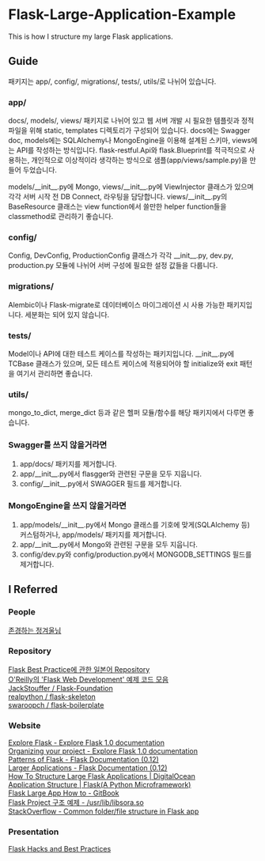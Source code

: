 # Flask-Large-Application-Example
This is how I structure my large Flask applications.  

## Guide
패키지는 app/, config/, migrations/, tests/, utils/로 나뉘어 있습니다.

### app/
docs/, models/, views/ 패키지로 나뉘어 있고 웹 서버 개발 시 필요한 템플릿과 정적 파일을 위해 static, templates 디렉토리가 구성되어 있습니다. docs에는 Swagger doc, models에는 SQLAlchemy나 MongoEngine을 이용해 설계된 스키마, views에는 API를 작성하는 방식입니다. flask-restful.Api와 flask.Blueprint를 적극적으로 사용하는, 개인적으로 이상적이라 생각하는 방식으로 샘플(app/views/sample.py)을 만들어 두었습니다.

models/\_\_init\_\_.py에 Mongo, views/\_\_init\_\_.py에 ViewInjector 클래스가 있으며 각각 서버 시작 전 DB Connect, 라우팅을 담당합니다. views/\_\_init\_\_.py의 BaseResource 클래스는 view function에서 쓸만한 helper function들을 classmethod로 관리하기 좋습니다.

### config/
Config, DevConfig, ProductionConfig 클래스가 각각 \_\_init\_\_.py, dev.py, production.py 모듈에 나뉘어 서버 구성에 필요한 설정 값들을 다룹니다.

### migrations/
Alembic이나 Flask-migrate로 데이터베이스 마이그레이션 시 사용 가능한 패키지입니다. 세분화는 되어 있지 않습니다.

### tests/
Model이나 API에 대한 테스트 케이스를 작성하는 패키지입니다. \_\_init\_\_.py에 TCBase 클래스가 있으며, 모든 테스트 케이스에 적용되어야 할 initialize와 exit 패턴을 여기서 관리하면 좋습니다.

### utils/
mongo_to_dict, merge_dict 등과 같은 헬퍼 모듈/함수를 해당 패키지에서 다루면 좋습니다.

### Swagger를 쓰지 않을거라면
1. app/docs/ 패키지를 제거합니다.
2. app/\_\_init\_\_.py에서 flasgger와 관련된 구문을 모두 지웁니다.
3. config/\_\_init\_\_.py에서 SWAGGER 필드를 제거합니다.

### MongoEngine을 쓰지 않을거라면
1. app/models/\_\_init\_\_.py에서 Mongo 클래스를 기호에 맞게(SQLAlchemy 등) 커스텀하거나, app/models/ 패키지를 제거합니다.
2. app/\_\_init\_\_.py에서 Mongo와 관련된 구문을 모두 지웁니다.
3. config/dev.py와 config/production.py에서 MONGODB_SETTINGS 필드를 제거합니다.

## I Referred
### People
<a href="https://github.com/JungWinter">존경하는 정겨울님</a>
### Repository
<a href="https://github.com/yoshiya0503/Flask-Best-Practices">Flask Best Practice에 관한 일본어 Repository</a>  
<a href="https://github.com/miguelgrinberg/flasky">O'Reilly의 'Flask Web Development' 예제 코드 모음</a>  
<a href="https://github.com/JackStouffer/Flask-Foundation">JackStouffer / Flask-Foundation</a>  
<a href="https://github.com/realpython/flask-skeleton/blob/master/manage.py">realpython / flask-skeleton</a>  
<a href="https://github.com/swaroopch/flask-boilerplate/tree/master/flask_application">swaroopch / flask-boilerplate</a>
### Website
<a href="https://exploreflask.com/en/latest/">Explore Flask - Explore Flask 1.0 documentation</a>  
<a href="http://exploreflask.com/en/latest/organizing.html">Organizing your project - Explore Flask 1.0 documentation</a>  
<a href="http://flask.pocoo.org/docs/0.12/patterns/">Patterns of Flask - Flask Documentation (0.12)</a>  
<a href="http://flask.pocoo.org/docs/0.12/patterns/packages/">Larger Applications - Flask Documentation (0.12)</a>  
<a href="https://www.digitalocean.com/community/tutorials/how-to-structure-large-flask-applications">How To Structure Large Flask Applications | DigitalOcean</a>  
<a href="http://flask.pocoo.org/snippets/category/application-structure/">Application Structure | Flask(A Python Microframework)</a>  
<a href="https://www.gitbook.com/book/ecod/flask-large-app-how-to/details">Flask Large App How to - GitBook</a>  
<a href="https://libsora.so/posts/flask-project-structure/">Flask Project 구조 예제 - /usr/lib/libsora.so</a>  
<a href="https://stackoverflow.com/questions/14415500/common-folder-file-structure-in-flask-app">StackOverflow - Common folder/file structure in Flask app</a>
### Presentation
<a href="http://slides.skien.cc/flask-hacks-and-best-practices/">Flask Hacks and Best Practices</a>
